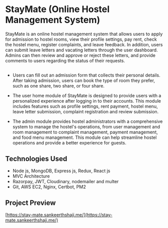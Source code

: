 # StayMate (Online Hostel Management System)

StayMate is an online hostel management system that allows users to apply for admission to hostel rooms, 
view their profile settings, pay rent, check the hostel menu, register complaints, and leave feedback. In addition, 
users can submit leave letters and vacating letters through the user dashboard. Admins can then review and approve or 
reject these letters, and provide comments to users regarding the status of their requests.

##

* Users can fill out an admission form that collects their personal details. After taking admission, users can book the type of room they prefer, such as one share, two share, or four share.

* The user home module of StayMate is designed to provide users with a personalized experience after logging in to their accounts. This module includes features such as profile settings, rent payment, hostel menu, leave letter submission, complaint registration and review submission.

* The admin module provides hostel administrators with a comprehensive system to manage the hostel's operations, from user management and room management to complaint management, payment management, and food menu management. This module can help streamline hostel operations and provide a better experience for guests.

## Technologies Used

* Node js, MongoDB, Express js, Redux, React js
* MVC Architecture
* Razorpay, JWT, Cloudinary, nodemailer and multer
* Git, AWS EC2, Nginx, Certbot, PM2

## Project Preview

[https://stay-mate.sankeerthshaji.me/](https://stay-mate.sankeerthshaji.me/)
